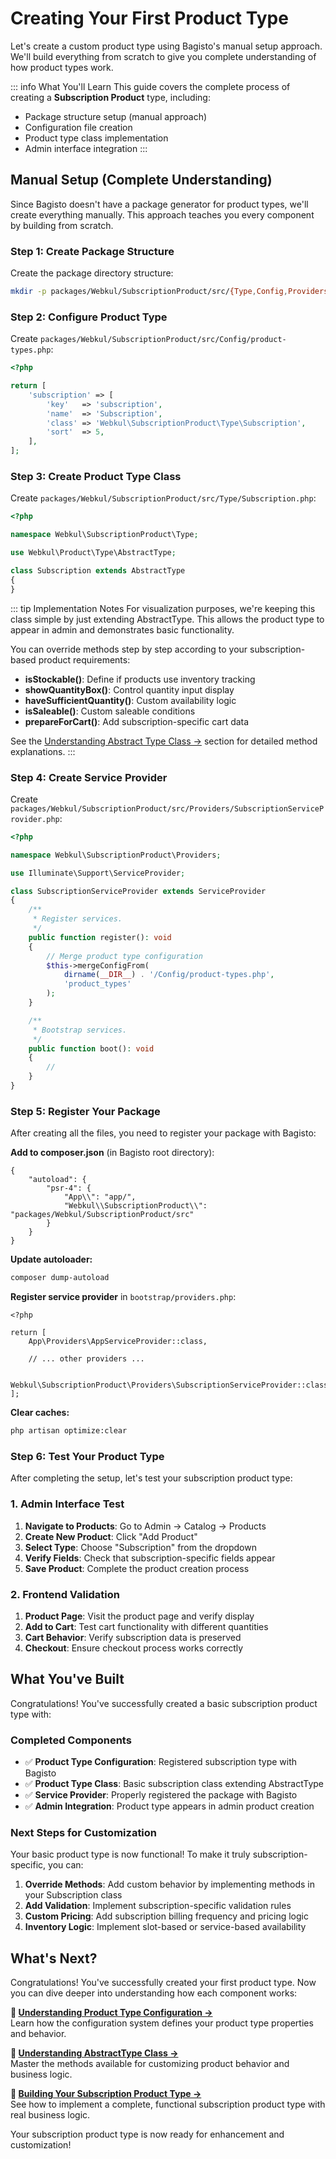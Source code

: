 # Creating Your First Product Type

Let's create a custom product type using Bagisto's manual setup approach. We'll build everything from scratch to give you complete understanding of how product types work.

::: info What You'll Learn
This guide covers the complete process of creating a **Subscription Product** type, including:
- Package structure setup (manual approach)
- Configuration file creation
- Product type class implementation
- Admin interface integration
:::

## Manual Setup (Complete Understanding)

Since Bagisto doesn't have a package generator for product types, we'll create everything manually. This approach teaches you every component by building from scratch.

### Step 1: Create Package Structure

Create the package directory structure:

```bash
mkdir -p packages/Webkul/SubscriptionProduct/src/{Type,Config,Providers}
```

### Step 2: Configure Product Type

Create `packages/Webkul/SubscriptionProduct/src/Config/product-types.php`:

```php
<?php

return [
    'subscription' => [
        'key'   => 'subscription',
        'name'  => 'Subscription',
        'class' => 'Webkul\SubscriptionProduct\Type\Subscription',
        'sort'  => 5,
    ],
];
```

### Step 3: Create Product Type Class

Create `packages/Webkul/SubscriptionProduct/src/Type/Subscription.php`:

```php
<?php

namespace Webkul\SubscriptionProduct\Type;

use Webkul\Product\Type\AbstractType;

class Subscription extends AbstractType
{
}
```

::: tip Implementation Notes
For visualization purposes, we're keeping this class simple by just extending AbstractType. This allows the product type to appear in admin and demonstrates basic functionality.

You can override methods step by step according to your subscription-based product requirements:

- **isStockable()**: Define if products use inventory tracking
- **showQuantityBox()**: Control quantity input display  
- **haveSufficientQuantity()**: Custom availability logic
- **isSaleable()**: Custom saleable conditions
- **prepareForCart()**: Add subscription-specific cart data

See the [Understanding Abstract Type Class →](./understanding-abstract-type-class.md) section for detailed method explanations.
:::

### Step 4: Create Service Provider

Create `packages/Webkul/SubscriptionProduct/src/Providers/SubscriptionServiceProvider.php`:

```php
<?php

namespace Webkul\SubscriptionProduct\Providers;

use Illuminate\Support\ServiceProvider;

class SubscriptionServiceProvider extends ServiceProvider
{
    /**
     * Register services.
     */
    public function register(): void
    {
        // Merge product type configuration
        $this->mergeConfigFrom(
            dirname(__DIR__) . '/Config/product-types.php',
            'product_types'
        );
    }

    /**
     * Bootstrap services.
     */
    public function boot(): void
    {
        //
    }
}
```

### Step 5: Register Your Package

After creating all the files, you need to register your package with Bagisto:

**Add to composer.json** (in Bagisto root directory):

```json{5}
{
    "autoload": {
        "psr-4": {
            "App\\": "app/",
            "Webkul\\SubscriptionProduct\\": "packages/Webkul/SubscriptionProduct/src"
        }
    }
}
```

**Update autoloader:**

```bash
composer dump-autoload
```

**Register service provider** in `bootstrap/providers.php`:

```php{8}
<?php

return [
    App\Providers\AppServiceProvider::class,
    
    // ... other providers ...
    
    Webkul\SubscriptionProduct\Providers\SubscriptionServiceProvider::class,
];
```

**Clear caches:**

```bash
php artisan optimize:clear
```

### Step 6: Test Your Product Type

After completing the setup, let's test your subscription product type:

### 1. Admin Interface Test

1. **Navigate to Products**: Go to Admin → Catalog → Products
2. **Create New Product**: Click "Add Product"
3. **Select Type**: Choose "Subscription" from the dropdown
4. **Verify Fields**: Check that subscription-specific fields appear
5. **Save Product**: Complete the product creation process

### 2. Frontend Validation

1. **Product Page**: Visit the product page and verify display
2. **Add to Cart**: Test cart functionality with different quantities
3. **Cart Behavior**: Verify subscription data is preserved
4. **Checkout**: Ensure checkout process works correctly

## What You've Built

Congratulations! You've successfully created a basic subscription product type with:

### Completed Components
- ✅ **Product Type Configuration**: Registered subscription type with Bagisto
- ✅ **Product Type Class**: Basic subscription class extending AbstractType
- ✅ **Service Provider**: Properly registered the package with Bagisto
- ✅ **Admin Integration**: Product type appears in admin product creation

### Next Steps for Customization

Your basic product type is now functional! To make it truly subscription-specific, you can:

1. **Override Methods**: Add custom behavior by implementing methods in your Subscription class
2. **Add Validation**: Implement subscription-specific validation rules
3. **Custom Pricing**: Add subscription billing frequency and pricing logic
4. **Inventory Logic**: Implement slot-based or service-based availability

## What's Next?

Congratulations! You've successfully created your first product type. Now you can dive deeper into understanding how each component works:

**📖 [Understanding Product Type Configuration →](./understanding-product-type-configuration.md)**  
Learn how the configuration system defines your product type properties and behavior.

**📖 [Understanding AbstractType Class →](./understanding-abstract-type-class.md)**  
Master the methods available for customizing product behavior and business logic.

**📖 [Building Your Subscription Product Type →](./building-your-subscription-product-type.md)**  
See how to implement a complete, functional subscription product type with real business logic.

Your subscription product type is now ready for enhancement and customization!
